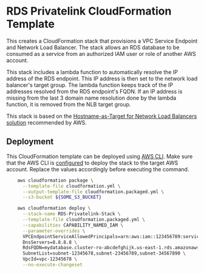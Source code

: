 # RDS Privatelink CloudFormation Template

This creates a CloudFormation stack that provisions a VPC Service Endpoint and
Network Load Balancer. The stack allows an RDS database to be consumed as a
service from an authorized IAM user or role of another AWS account.

This stack includes a lambda function to automatically resolve the IP address
of the RDS endpoint.  This IP address is then set to the network load balancer's
target group.  The lambda function keeps track of the IP addresses resolved from
the RDS endpoint's FQDN.  If an IP address is missing from the last 3 domain
name resolution done by the lambda function, it is removed from the NLB target
group.

This stack is based on the [Hostname-as-Target for Network Load Balancers solution][Hostname-as-Target for Network Load Balancers] 
recommended by AWS.

## Deployment

This CloudFormation template can be deployed using [AWS CLI][AWS CLI].
Make sure that the AWS CLI is [configured][AWS CLI Config] to deploy the stack to the target
AWS account.  Replace the values accordingly before executing the command.

```bash
    aws cloudformation package \
      --template-file cloudformation.yml \
      --output-template-file cloudformation.packaged.yml \
      --s3-bucket ${SOME_S3_BUCKET}

    aws cloudformation deploy \
      --stack-name RDS-Privatelink-Stack \
      --template-file cloudformation.packaged.yml \
      --capabilities CAPABILITY_NAMED_IAM \
      --parameter-overrides \
      VPCEndpointServiceAllowedPrincipals=arn:aws:iam::123456789:serviceconsumer \
      DnsServers=8.8.8.8 \
      RdsFQDN=mydatabase.cluster-ro-abcdefghijk.us-east-1.rds.amazonaws.com \
      SubnetList=subnet-12345678,subnet-23456789,subnet-34567890 \
      VpcId=vpc-12345678 \
      --no-execute-changeset
```

[AWS CLI]: https://aws.amazon.com/cli/
[AWS CLI Config]: https://docs.aws.amazon.com/cli/latest/userguide/cli-chap-configure.html
[Hostname-as-Target for Network Load Balancers]: https://aws.amazon.com/blogs/networking-and-content-delivery/hostname-as-target-for-network-load-balancers/
